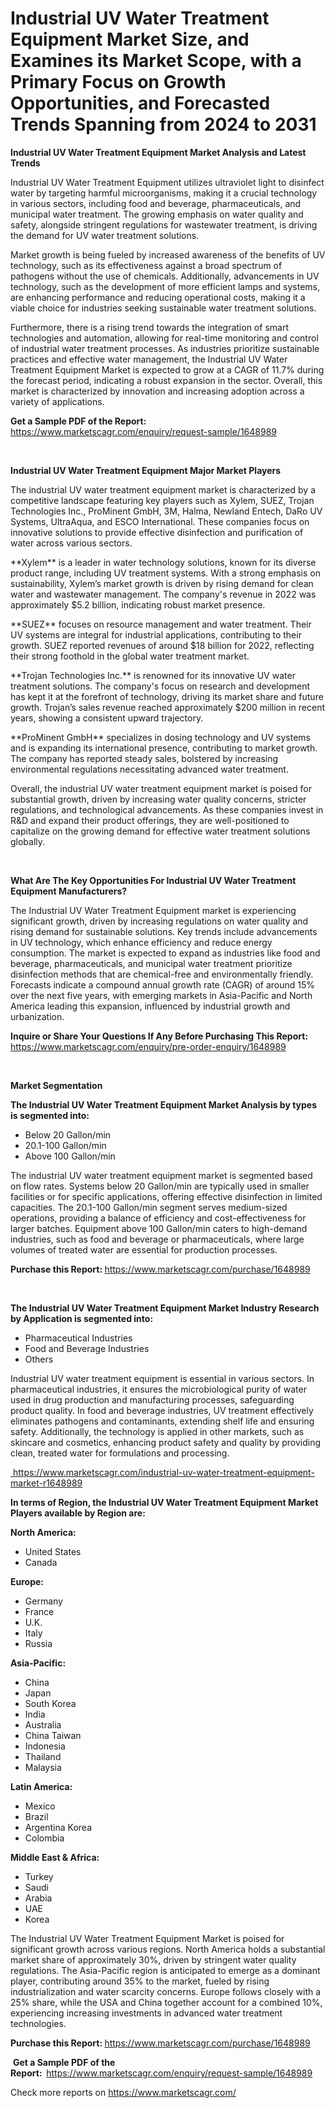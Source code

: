 <p><h1>Industrial UV Water Treatment Equipment Market Size, and Examines its Market Scope, with a Primary Focus on Growth Opportunities, and Forecasted Trends Spanning from 2024 to 2031</h1></p><p><strong>Industrial UV Water Treatment Equipment Market Analysis and Latest Trends</strong></p>
<p><p>Industrial UV Water Treatment Equipment utilizes ultraviolet light to disinfect water by targeting harmful microorganisms, making it a crucial technology in various sectors, including food and beverage, pharmaceuticals, and municipal water treatment. The growing emphasis on water quality and safety, alongside stringent regulations for wastewater treatment, is driving the demand for UV water treatment solutions.</p><p>Market growth is being fueled by increased awareness of the benefits of UV technology, such as its effectiveness against a broad spectrum of pathogens without the use of chemicals. Additionally, advancements in UV technology, such as the development of more efficient lamps and systems, are enhancing performance and reducing operational costs, making it a viable choice for industries seeking sustainable water treatment solutions.</p><p>Furthermore, there is a rising trend towards the integration of smart technologies and automation, allowing for real-time monitoring and control of industrial water treatment processes. As industries prioritize sustainable practices and effective water management, the Industrial UV Water Treatment Equipment Market is expected to grow at a CAGR of 11.7% during the forecast period, indicating a robust expansion in the sector. Overall, this market is characterized by innovation and increasing adoption across a variety of applications.</p></p>
<p><strong>Get a Sample PDF of the Report:&nbsp;</strong> <a href="https://www.marketscagr.com/enquiry/request-sample/1648989?utm_campaign=1879&utm_medium=2&utm_source=Github&utm_content=ia&utm_term=29122024&utm_id=industrial-uv-water-treatment-equipment">https://www.marketscagr.com/enquiry/request-sample/1648989</a></p>
<p>&nbsp;</p>
<p><strong>Industrial UV Water Treatment Equipment Major Market Players</strong></p>
<p><p>The industrial UV water treatment equipment market is characterized by a competitive landscape featuring key players such as Xylem, SUEZ, Trojan Technologies Inc., ProMinent GmbH, 3M, Halma, Newland Entech, DaRo UV Systems, UltraAqua, and ESCO International. These companies focus on innovative solutions to provide effective disinfection and purification of water across various sectors.</p><p>**Xylem** is a leader in water technology solutions, known for its diverse product range, including UV treatment systems. With a strong emphasis on sustainability, Xylem’s market growth is driven by rising demand for clean water and wastewater management. The company's revenue in 2022 was approximately $5.2 billion, indicating robust market presence.</p><p>**SUEZ** focuses on resource management and water treatment. Their UV systems are integral for industrial applications, contributing to their growth. SUEZ reported revenues of around $18 billion for 2022, reflecting their strong foothold in the global water treatment market.</p><p>**Trojan Technologies Inc.** is renowned for its innovative UV water treatment solutions. The company's focus on research and development has kept it at the forefront of technology, driving its market share and future growth. Trojan’s sales revenue reached approximately $200 million in recent years, showing a consistent upward trajectory.</p><p>**ProMinent GmbH** specializes in dosing technology and UV systems and is expanding its international presence, contributing to market growth. The company has reported steady sales, bolstered by increasing environmental regulations necessitating advanced water treatment.</p><p>Overall, the industrial UV water treatment equipment market is poised for substantial growth, driven by increasing water quality concerns, stricter regulations, and technological advancements. As these companies invest in R&D and expand their product offerings, they are well-positioned to capitalize on the growing demand for effective water treatment solutions globally.</p></p>
<p>&nbsp;</p>
<p><strong>What Are The Key Opportunities For Industrial UV Water Treatment Equipment Manufacturers?</strong></p>
<p><p>The Industrial UV Water Treatment Equipment market is experiencing significant growth, driven by increasing regulations on water quality and rising demand for sustainable solutions. Key trends include advancements in UV technology, which enhance efficiency and reduce energy consumption. The market is expected to expand as industries like food and beverage, pharmaceuticals, and municipal water treatment prioritize disinfection methods that are chemical-free and environmentally friendly. Forecasts indicate a compound annual growth rate (CAGR) of around 15% over the next five years, with emerging markets in Asia-Pacific and North America leading this expansion, influenced by industrial growth and urbanization.</p></p>
<p><strong>Inquire or Share Your Questions If Any Before Purchasing This Report:</strong> <a href="https://www.marketscagr.com/enquiry/pre-order-enquiry/1648989?utm_campaign=1879&utm_medium=2&utm_source=Github&utm_content=ia&utm_term=29122024&utm_id=industrial-uv-water-treatment-equipment">https://www.marketscagr.com/enquiry/pre-order-enquiry/1648989</a></p>
<p>&nbsp;</p>
<p><strong>Market Segmentation</strong></p>
<p><strong>The Industrial UV Water Treatment Equipment Market Analysis by types is segmented into:</strong></p>
<p><ul><li>Below 20 Gallon/min</li><li>20.1-100 Gallon/min</li><li>Above 100 Gallon/min</li></ul></p>
<p><p>The industrial UV water treatment equipment market is segmented based on flow rates. Systems below 20 Gallon/min are typically used in smaller facilities or for specific applications, offering effective disinfection in limited capacities. The 20.1-100 Gallon/min segment serves medium-sized operations, providing a balance of efficiency and cost-effectiveness for larger batches. Equipment above 100 Gallon/min caters to high-demand industries, such as food and beverage or pharmaceuticals, where large volumes of treated water are essential for production processes.</p></p>
<p><strong>Purchase this Report:&nbsp;</strong><a href="https://www.marketscagr.com/purchase/1648989?utm_campaign=1879&utm_medium=2&utm_source=Github&utm_content=ia&utm_term=29122024&utm_id=industrial-uv-water-treatment-equipment">https://www.marketscagr.com/purchase/1648989</a></p>
<p>&nbsp;</p>
<p><strong>The Industrial UV Water Treatment Equipment Market Industry Research by Application is segmented into:</strong></p>
<p><ul><li>Pharmaceutical Industries</li><li>Food and Beverage Industries</li><li>Others</li></ul></p>
<p><p>Industrial UV water treatment equipment is essential in various sectors. In pharmaceutical industries, it ensures the microbiological purity of water used in drug production and manufacturing processes, safeguarding product quality. In food and beverage industries, UV treatment effectively eliminates pathogens and contaminants, extending shelf life and ensuring safety. Additionally, the technology is applied in other markets, such as skincare and cosmetics, enhancing product safety and quality by providing clean, treated water for formulations and processing.</p></p>
<p><a href="https://www.marketscagr.com/industrial-uv-water-treatment-equipment-market-r1648989?utm_campaign=1879&utm_medium=2&utm_source=Github&utm_content=ia&utm_term=29122024&utm_id=industrial-uv-water-treatment-equipment">&nbsp;https://www.marketscagr.com/industrial-uv-water-treatment-equipment-market-r1648989</a></p>
<p><strong>In terms of Region, the Industrial UV Water Treatment Equipment Market Players available by Region are:</strong></p>
<p>
    <p> <strong> North America: </strong>
        <ul>
            <li>United States</li>
            <li>Canada</li>
        </ul>
        </p> 
    <p> <strong> Europe: </strong>
        <ul>
            <li>Germany</li>
            <li>France</li>
            <li>U.K.</li>
            <li>Italy</li>
            <li>Russia</li>
        </ul>
        </p> 
    <p> <strong> Asia-Pacific: </strong>
        <ul>
            <li>China</li>
            <li>Japan</li>
            <li>South Korea</li>
            <li>India</li>
            <li>Australia</li>
            <li>China Taiwan</li>
            <li>Indonesia</li>
            <li>Thailand</li>
            <li>Malaysia</li>
        </ul>
        </p> 
    <p> <strong> Latin America: </strong>
        <ul>
            <li>Mexico</li>
            <li>Brazil</li>
            <li>Argentina Korea</li>
            <li>Colombia</li>
        </ul>
        </p> 
    <p> <strong> Middle East & Africa: </strong>
        <ul>
            <li>Turkey</li>
            <li>Saudi</li>
            <li>Arabia</li>
            <li>UAE</li>
            <li>Korea</li>
        </ul>
    </p>
    </p>
<p><p>The Industrial UV Water Treatment Equipment Market is poised for significant growth across various regions. North America holds a substantial market share of approximately 30%, driven by stringent water quality regulations. The Asia-Pacific region is anticipated to emerge as a dominant player, contributing around 35% to the market, fueled by rising industrialization and water scarcity concerns. Europe follows closely with a 25% share, while the USA and China together account for a combined 10%, experiencing increasing investments in advanced water treatment technologies.</p></p>
<p><strong>Purchase this Report: </strong><a href="https://www.marketscagr.com/purchase/1648989?utm_campaign=1879&utm_medium=2&utm_source=Github&utm_content=ia&utm_term=29122024&utm_id=industrial-uv-water-treatment-equipment">https://www.marketscagr.com/purchase/1648989</a></p>
<p>&nbsp;<strong>Get a Sample PDF of the Report:&nbsp;&nbsp;</strong><a href="https://www.marketscagr.com/enquiry/request-sample/1648989?utm_campaign=1879&utm_medium=2&utm_source=Github&utm_content=ia&utm_term=29122024&utm_id=industrial-uv-water-treatment-equipment">https://www.marketscagr.com/enquiry/request-sample/1648989</a></p>
<p><strong></strong></p>
<p>Check more reports on <a href="https://www.marketscagr.com/?utm_campaign=1879&utm_medium=2&utm_source=Github&utm_content=ia&utm_term=29122024&utm_id=industrial-uv-water-treatment-equipment">https://www.marketscagr.com/</a></p>